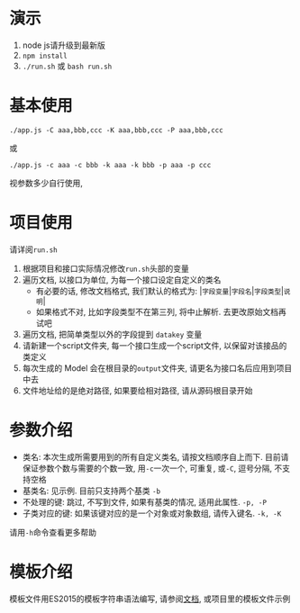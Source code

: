# 演示

1. node js请升级到最新版
2. `npm install`
3. `./run.sh` 或 `bash run.sh`

# 基本使用

```
./app.js -C aaa,bbb,ccc -K aaa,bbb,ccc -P aaa,bbb,ccc
```

或

```
./app.js -c aaa -c bbb -k aaa -k bbb -p aaa -p ccc
```

视参数多少自行使用, 

# 项目使用

请详阅`run.sh`
1. 根据项目和接口实际情况修改`run.sh`头部的变量
2. 遍历文档, 以接口为单位, 为每一个接口设定自定义的类名
    + 有必要的话, 修改文档格式, 我们默认的格式为: |`字段变量`|`字段名`|`字段类型`|`说明`|
    + 如果格式不对, 比如字段类型不在第三列, 将中止解析. 去更改原始文档再试吧
3. 遍历文档, 把简单类型以外的字段提到 `datakey` 变量
4. 请新建一个script文件夹, 每一个接口生成一个script文件, 以保留对该接品的类定义
5. 每次生成的 Model 会在根目录的`output`文件夹, 请更名为接口名后应用到项目中去
6. 文件地址给的是绝对路径, 如果要给相对路径, 请从源码根目录开始

# 参数介绍

+ 类名: 本次生成所需要用到的所有自定义类名, 请按文档顺序自上而下. 目前请保证参数个数与需要的个数一致, 用`-c`一次一个, 可重复, 或`-C`, 逗号分隔, 不支持空格
+ 基类名: 见示例. 目前只支持两个基类 `-b`
+ 不处理的键: 跳过, 不写到文件, 如果有基类的情况, 适用此属性. `-p, -P`
+ 子类对应的键: 如果该键对应的是一个对象或对象数组, 请传入键名. `-k, -K`

请用`-h`命令查看更多帮助

# 模板介绍

模板文件用ES2015的模板字符串语法编写, 请参阅[文档](https://developer.mozilla.org/en-US/docs/Web/JavaScript/Reference/Template_literals), 或项目里的模板文件示例 
